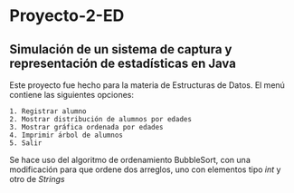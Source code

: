 # Proyecto-2-ED
## Simulación de un sistema de captura y representación de estadísticas en Java

Este proyecto fue hecho para la materia de Estructuras de Datos.
El menú contiene las siguientes opciones: 

```
1. Registrar alumno
2. Mostrar distribución de alumnos por edades
3. Mostrar gráfica ordenada por edades
4. Imprimir ́arbol de alumnos
5. Salir
```

Se hace uso del algoritmo de ordenamiento BubbleSort, con una modificación para que ordene dos arreglos, uno con elementos tipo *int* y otro de *Strings*

